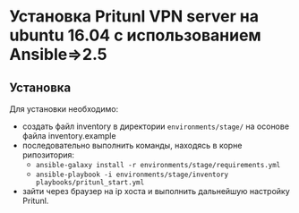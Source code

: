 # Установка Pritunl VPN server на ubuntu 16.04 c использованием Ansible=>2.5

## Установка
Для установки необходимо: 
- создать файл inventory в директории `environments/stage/` на осонове файла inventory.example
- последовательно выполнить команды, находясь в корне рипозитория: 
  - `ansible-galaxy install -r environments/stage/requirements.yml`
  - `ansible-playbook -i environments/stage/inventory playbooks/pritunl_start.yml`
- зайти через браузер на ip хоста и выполнить дальнейшую настройку Pritunl.
